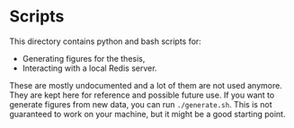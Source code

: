 # Scripts
This directory contains python and bash scripts for:
- Generating figures for the thesis,
- Interacting with a local Redis server.

These are mostly undocumented and a lot of them are not used anymore. They are kept here for reference and possible future use. If you want to generate figures from new data, you can run `./generate.sh`. This is not guaranteed to work on your machine, but it might be a good starting point.